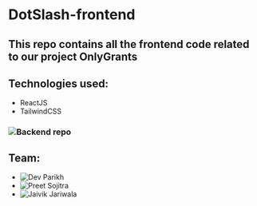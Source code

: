 # DotSlash-frontend

## This repo contains all the frontend code related to our project OnlyGrants

## Technologies used:
- ReactJS
- TailwindCSS

### ![Backend repo](https://github.com/Dev79844/DotSlash-backend)

## Team:
- ![Dev Parikh](https://github.com/dev79844)
- ![Preet Sojitra](https://github.com/Preet-Sojitra)
- ![Jaivik Jariwala](https://github.com/Jaivik-Jariwala)
